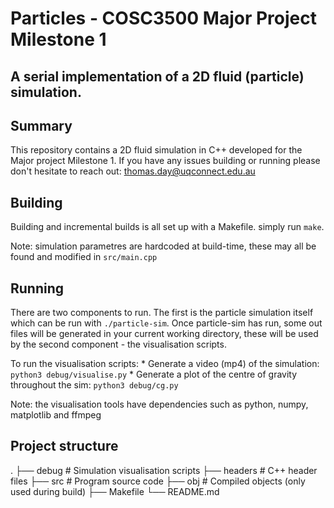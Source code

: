 # Particles - COSC3500 Major Project Milestone 1

A serial implementation of a 2D fluid (particle) simulation.
---

## Summary
This repository contains a 2D fluid simulation in C++ developed for the Major project Milestone 1.
If you have any issues building or running please don't hesitate to reach out: thomas.day@uqconnect.edu.au

## Building
Building and incremental builds is all set up with a Makefile. simply run `make`.

Note: simulation parametres are hardcoded at build-time, these may all be found and modified in `src/main.cpp`

## Running
There are two components to run. The first is the particle simulation itself which can be run with `./particle-sim`.
Once particle-sim has run, some out files will be generated in your current working directory, these will be used by the second component - the visualisation scripts.

To run the visualisation scripts:
    * Generate a video (mp4) of the simulation: `python3 debug/visualise.py`
    * Generate a plot of the centre of gravity throughout the sim: `python3 debug/cg.py`

Note: the visualisation tools have dependencies such as python, numpy, matplotlib and ffmpeg

## Project structure
.
├── debug       # Simulation visualisation scripts
├── headers     # C++ header files
├── src         # Program source code
├── obj         # Compiled objects (only used during build)
├── Makefile
└── README.md
